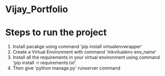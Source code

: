 # Vijay_Portfolio
# Steps to run the project
1. Install pacakge using command 'pip install virtualenvwrapper'
2. Create a Virtual Environment with command 'mkvitualenv env_name'
3. Install all the requirements in your virtual environment using command 'pip install -r requirements.txt'
4. Then give 'python manage.py' runserver command
